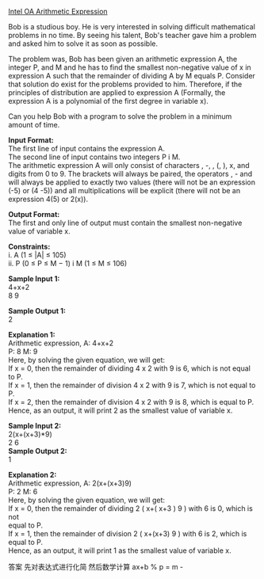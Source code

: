 [Intel OA Arithmetic Expression](https://leetcode.com/discuss/interview-question/2737730/Intel-OA-Arithmetic-Expression)

Bob is a studious boy. He is very interested in solving difficult mathematical problems in no time. By seeing his talent, Bob's teacher gave him a problem and asked him to solve it as soon as possible.

The problem was, Bob has been given an arithmetic expression A, the integer P, and M and he has to find the smallest non-negative value of x in expression A such that the remainder of dividing A by M equals P. Consider that solution do exist for the problems provided to him. Therefore, if the principles of distribution are applied to expression A (Formally, the expression A is a polynomial of the first degree in variable x).

Can you help Bob with a program to solve the problem in a minimum amount of time.

**Input Format:**  
The first line of input contains the expression A.  
The second line of input contains two integers P i M.  
The arithmetic expression A will only consist of characters , -, , (, ), x, and digits from 0 to 9. The brackets will always be paired, the operators , - and will always be applied to exactly two values (there will not be an expression (-5) or (4 -5)) and all multiplications will be explicit (there will not be an expression 4(5) or 2(x)).

**Output Format:**  
The first and only line of output must contain the smallest non-negative value of variable x.

**Constraints:**  
i. A (1 ≤ |A| ≤ 105)  
ii. P (0 ≤ P ≤ M − 1) i M (1 ≤ M ≤ 106)

**Sample Input 1:**  
4+x+2  
8 9

**Sample Output 1:**  
2

**Explanation 1:**  
Arithmetic expression, A: 4+x+2  
P: 8 M: 9  
Here, by solving the given equation, we will get:  
If x = 0, then the remainder of dividing 4 x 2 with 9 is 6, which is not equal to P.  
If x = 1, then the remainder of division 4 x 2 with 9 is 7, which is not equal to P.  
If x = 2, then the remainder of division 4 x 2 with 9 is 8, which is equal to P.  
Hence, as an output, it will print 2 as the smallest value of variable x.

**Sample Input 2:**  
2(x+(x+3)*9)  
2 6  
**Sample Output 2:**  
1

**Explanation 2:**  
Arithmetic expression, A: 2(x+(x+3)9)  
P: 2 M: 6  
Here, by solving the given equation, we will get:  
If x = 0, then the remainder of dividing 2 ( x+( x+3 ) 9 ) with 6 is 0, which is not  
equal to P.  
If x = 1, then the remainder of division 2 ( x+(x+3) 9 ) with 6 is 2, which is equal to P.  
Hence, as an output, it will print 1 as the smallest value of variable x.

答案 先对表达式进行化简 然后数学计算 ax+b % p = m -
<!--stackedit_data:
eyJoaXN0b3J5IjpbLTE3NTM2ODc3MjhdfQ==
-->